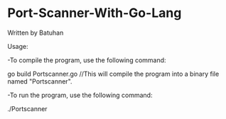 # Port-Scanner-With-Go-Lang

Written by Batuhan

Usage:

-To compile the program, use the following command:

go build Portscanner.go         //This will compile the program into a binary file named "Portscanner".

-To run the program, use the following command:

./Portscanner
